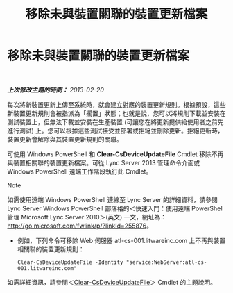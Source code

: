 ﻿---
title: 移除未與裝置關聯的裝置更新檔案
TOCTitle: 移除未與裝置關聯的裝置更新檔案
ms:assetid: ecebbf73-b456-4990-a91d-308b84d39404
ms:mtpsurl: https://technet.microsoft.com/zh-tw/library/JJ994084(v=OCS.15)
ms:contentKeyID: 52056251
ms.date: 08/24/2015
mtps_version: v=OCS.15
ms.translationtype: HT
---

# 移除未與裝置關聯的裝置更新檔案

 

_**上次修改主題的時間：** 2013-02-20_

每次將新裝置更新上傳至系統時，就會建立對應的裝置更新規則。根據預設，這些新裝置更新規則會被指派為「擱置」狀態；也就是說，您可以將規則下載並安裝在測試裝置上，但無法下載並安裝在生產裝置 (可讓您在將更新提供給使用者之前先進行測試) 上。您可以根據這些測試接受並部署或拒絕並刪除更新。拒絕更新時，裝置更新會解除與其裝置更新規則的關聯。


可使用 Windows PowerShell 和 **Clear-CsDeviceUpdateFile** Cmdlet 移除不再與裝置相關聯的裝置更新檔案。可從 Lync Server 2013 管理命令介面或 Windows PowerShell 遠端工作階段執行此 Cmdlet。

> [!NOTE]  
> 如需使用遠端 Windows PowerShell 連線至 Lync Server 的詳細資料，請參閱 Lync Server Windows PowerShell 部落格的＜快速入門：使用遠端 PowerShell 管理 Microsoft Lync Server 2010＞(英文) 一文，網址為：<a href="http://go.microsoft.com/fwlink/p/?linkid=255876">http://go.microsoft.com/fwlink/p/?linkId=255876</a>。




  - 例如，下列命令可移除 Web 伺服器 atl-cs-001.litwareinc.com 上不再與裝置相關聯的裝置更新規則：
    
        Clear-CsDeviceUpdateFile -Identity "service:WebServer:atl-cs-001.litwareinc.com"

如需詳細資訊，請參閱＜[Clear-CsDeviceUpdateFile](https://docs.microsoft.com/en-us/powershell/module/skype/Clear-CsDeviceUpdateFile)＞ Cmdlet 的主題說明。

